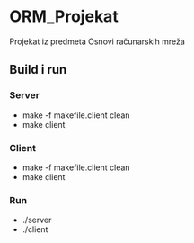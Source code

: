 # ORM_Projekat
Projekat iz predmeta Osnovi računarskih mreža

## Build i run
### Server
* make -f makefile.client clean
* make client
### Client 
* make -f makefile.client clean
* make client

### Run
* ./server
* ./client

